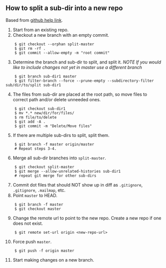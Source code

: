 ## How to split a sub-dir into a new repo

Based from [github help link](https://help.github.com/en/articles/splitting-a-subfolder-out-into-a-new-repository).

1. Start from an existing repo.
2. Checkout a new branch with an empty commit.
```
    $ git checkout --orphan split-master
    $ git rm -rf .
    $ git commit --allow-empty -m "root commit"
```
3. Determine the branch and sub-dir to split, and split it.
*NOTE If you would like to include changes not yet in master use a different branch*
```
    $ git branch sub-dir1 master
    $ git filter-branch --force --prune-empty --subdirectory-filter sub/dir/to/split sub-dir1
```
4. The files from sub-dir are placed at the root path, so move files to correct path and/or delete unneeded ones.
```
    $ git checkout sub-dir1
    $ mv *.* new/dir/for/files/
    $ rm file/to/delete
    $ git add -A .
    $ git commit -m "Delete/Move files"
```
5. If there are multiple sub-dirs to split, split them.
```
    $ git branch -f master origin/master
    # Repeat steps 3-4.
```
6. Merge all sub-dir branches into `split-master`.
```
    $ git checkout split-master
    $ git merge --allow-unrelated-histories sub-dir1
    # repeat git merge for other sub-dirs
```
7. Commit dot files that should NOT show up in diff as `.gitignore`, `.gitignore`, `.mailmap`, etc.
8. Point `master` to HEAD.
```
    $ git branch -f master
    $ git checkout master
```
9. Change the remote url to point to the new repo. Create a new repo if one does not exist.
```
    $ git remote set-url origin <new-repo-url>
```
10. Force push `master`.
```
    $ git push -f origin master
```
11. Start making changes on a new branch.
